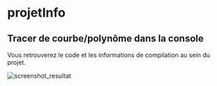 # projetInfo
## Tracer de courbe/polynôme dans la console

Vous retrouverez le code et les informations de compilation au sein du projet.

![screenshot_resultat](https://github.com/leo-pnt/projetInfo/blob/master/screenshot_resultat.png)
